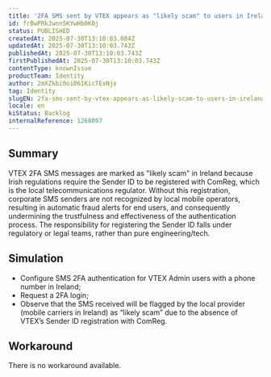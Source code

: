 ```yaml
---
title: '2FA SMS sent by VTEX appears as "likely scam" to users in Ireland'
id: frBwPRkJwnn5KYwHb0K0j
status: PUBLISHED
createdAt: 2025-07-30T13:10:03.084Z
updatedAt: 2025-07-30T13:10:03.743Z
publishedAt: 2025-07-30T13:10:03.743Z
firstPublishedAt: 2025-07-30T13:10:03.743Z
contentType: knownIssue
productTeam: Identity
author: 2mXZkbi0oi061KicTExNjo
tag: Identity
slugEN: 2fa-sms-sent-by-vtex-appears-as-likely-scam-to-users-in-ireland
locale: en
kiStatus: Backlog
internalReference: 1268097
---
```


## Summary


VTEX 2FA SMS messages are marked as "likely scam" in Ireland because Irish regulations require the Sender ID to be registered with ComReg, which is the local telecommunications regulator. Without this registration, corporate SMS senders are not recognized by local mobile operators, resulting in automatic fraud alerts for end users, and consequently undermining the trustfulness and effectiveness of the authentication process. The responsibility for registering the Sender ID falls under regulatory or legal teams, rather than pure engineering/tech.


##

## Simulation



- Configure SMS 2FA authentication for VTEX Admin users with a phone number in Ireland;
- Request a 2FA login;
- Observe that the SMS received will be flagged by the local provider (mobile carriers in Ireland) as “likely scam” due to the absence of VTEX’s Sender ID registration with ComReg.


##

## Workaround


There is no workaround available.





